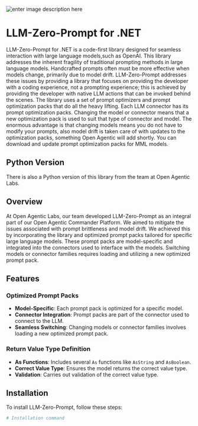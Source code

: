 
![enter image description here](https://openagenticpublicstorage.blob.core.windows.net/public/LLM-Zero-Prompt.jpg)


# LLM-Zero-Prompt for .NET 

LLM-Zero-Prompt for .NET is a code-first library designed for seamless interaction with large language models,such as OpenAI.
This library addresses the inherent fragility of traditional prompting methods in large language models.
Handcrafted prompts often must be more effective when models change, primarily due to model drift.
LLM-Zero-Prompt addresses these issues by providing a library that focuses on providing the developer with a coding experience,
not a prompting experience; this is achieved by providing the developer with native LLM actions that can be invoked behind the scenes.
The library uses a set of prompt optimizers and prompt optimization packs that do all the heavy lifting.
Each LLM connector has its prompt optimization packs. Changing the model or connector means that a new optimization pack is used to suit that type of connector and model.
The enormous advantage is that changing models means you do not have to modify your prompts,
also model drift is taken care of with updates to the optimization packs, something Open Agentic will add shortly.
You can download and update prompt optimization packs for MML models.

## Python Version
There is also a Python version of this library from the team at Open Agentic Labs.

## Overview

At Open Agentic Labs, our team developed LLM-Zero-Prompt as an integral part of our Open Agentic Commander Platform. We aimed to mitigate the issues associated with prompt brittleness and model drift. We achieved this by incorporating the library and optimized prompt packs tailored for specific large language models. These prompt packs are model-specific and integrated into the connectors used to interface with the models. Switching models or connector families requires loading and utilizing a new optimized prompt pack.

## Features

### Optimized Prompt Packs
- **Model-Specific**: Each prompt pack is optimized for a specific model.
- **Connector Integration**: Prompt packs are part of the connector used to connect to the LLM.
- **Seamless Switching**: Changing models or connector families involves loading a new optimized prompt pack.

### Return Value Type Definition
- **As Functions**: Includes several `As` functions like `AsString` and `AsBoolean`.
- **Correct Value Type**: Ensures the model returns the correct value type.
- **Validation**: Carries out validation of the correct value type.

## Installation

To install LLM-Zero-Prompt, follow these steps:

```sh
# Installation command
